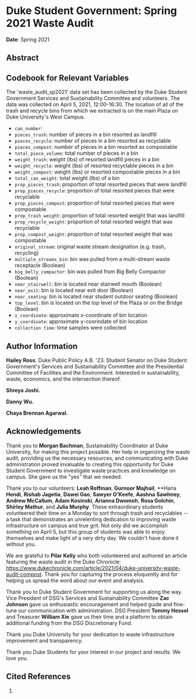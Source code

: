 # Duke Student Government: Spring 2021 Waste Audit

**Date**: Spring 2021<br>

## Abstract



## Codebook for Relevant Variables

The 'waste_audit_sp2021' data set has been collected by the Duke Student
Government Services and Sustainability Committee and volunteers. The data was
collected on April 5, 2021, 12:00-16:30. The location of all of the trash and
recycle bins from which we extracted is on the main Plaza on Duke University's
West Campus.

- `can_number`:
- `pieces_trash`: number of pieces in a bin resorted as landfill
- `pieces_recycle`: number of pieces in a bin resorted as recyclable
- `pieces_compost`: number of pieces in a bin resorted as compostable
- `total_piece_volume`: total number of pieces in a bin
- `weight_trash`: weight (lbs) of resorted landfill pieces in a bin
- `weight_recycle`: weight (lbs) of resorted recyclable pieces in a bin
- `weight_compost`: weight (lbs) or resorted compostable pieces in a bin
- `total_can_weight`: total weight (lbs) of a bin
- `prop_pieces_trash`: proportion of total resorted pieces that were landfill
- `prop_pieces_recycle`: proportion of total resorted pieces that were recyclable
- `prop_pieces_compost`: proportion of total resorted pieces that were compostable
- `prop_trash_weight`: proportion of total resorted weight that was landfill
- `prop_recycle_weight`: proportion of total resorted weight that was recyclable
- `prop_compost_weight`: proportion of total resorted weight that was compostable
- `original_stream`: original waste stream designation (e.g. trash, recycling)
- `multiple_streams_bin`: bin was pulled from a multi-stream waste receptacle (Boolean)
- `big_belly_compactor`: bin was pulled from Big Belly Compactor (Boolean)
- `near_stairwell`: bin is located near stairwell mouth (Boolean)
- `near_exit`: bin is located near exit door (Boolean)
- `near_seating`: bin is located near student outdoor seating (Boolean)
- `top_level`: bin is located on the top level of the Plaza or on the Bridge (Boolean)
- `x_coordinate`: approximate x-coordinate of bin location
- `y_coordinate`: approximate y-coorindate of bin location
- `collection time`: time samples were collected

## Author Information

**Hailey Ross.** Duke Public Policy A.B. '23. Student Senator on Duke Student
Government's Services and Sustainability Committee and the Presidential
Committee of Facilities and the Environment. Interested in sustainability,
waste, economics, and the intersection thereof.

**Shreya Joshi.**

**Danny Wu.**

**Chaya Brennan Agarwal.**

## Acknowledgements

Thank you to **Morgan Bachman**, Sustainability Coordinator at Duke University,
for making this project possible. Her help in organizing the waste audit,
providing us the necessary resources, and communicating with Duke administration
proved invaluable to creating this opportunity for Duke Student Government to
investigate waste practices and knowledge on campus. She gave us the "yes" that
we needed.

Thank you to our volunteers: **Leah Roffman**, **Gurnoor Majhail**, **Hana
**Hendi**, **Rishab Jagetia**, **Dawei Gao**, **Sawyer O'Keefe**, **Aashna**
**Sawhney**, **Andrew McCallum**, **Adam Kosinski**, **Arianna Dwomoh**,
**Rosa Golchin**, **Shirley Mathur**, and **Julia Murphy**. These extraordinary
students volunteered their time on a Monday to sort through trash and
recyclables -- a task that demonstrates an unrelenting dedication to improving
waste infrastructure on campus and true grit. Not only did we accomplish
something on April 5, but this group of students was able to enjoy themselves
and make light of a very dirty day. We couldn't have done it without you.

We are grateful to **Pilar Kelly** who both volunteered and authored an article
featuring the waste audit in the Duke Chronicle: https://www.dukechronicle.com/article/2021/04/duke-university-waste-audit-compost.
Thank you for capturing the process eloquently and for helping us spread the
word about our event and analysis.

Thank you to Duke Student Government for supporting us along the way. Vice
President of DSG's Services and Sustainability Committee **Zac Johnson** gave us
enthusiastic encouragement and helped guide and fine-tune our communication with
administration. DSG President **Tommy Hessel** and Treasurer **William Xie**
gave us their time and a platform to obtain additional funding from the DSG
Discretionary Fund.

Thank you Duke University for your dedication to waste infrastructure
improvement and transparency.

Thank you Duke Students for your interest in our project and results. We love
you.

## Cited References

1.